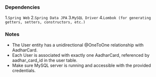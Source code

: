 ### Dependencies
1.`Spring Web`
2.`Spring Data JPA`
3.`MySQL Driver`
4.`Lombok (for generating getters, setters, constructors, etc.)`

### Notes
* The User entity has a unidirectional @OneToOne relationship with AadharCard.
* Each User is associated with exactly one AadharCard, referenced by aadhar_card_id in the user table.
* Make sure MySQL server is running and accessible with the provided credentials.
